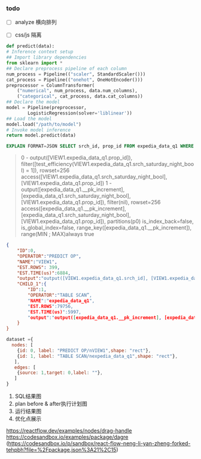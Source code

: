 ### todo

- [ ] analyze 横向排列
- [ ] css/js 隔离



```python
def predict(data):
# Inference context setup
## Import library dependencies
from sklearn import *
## Declare preprocess pipeline of each column
num_process = Pipeline(("scaler", StandardScaler()))
cat_process = Pipeline(("onehot", OneHotEncoder()))
preprocessor = ColumnTransformer(
    ("numerical", num_process, data.num_columns),
    ("categorical", cat_process, data.cat_columns))
## Declare the model
model = Pipeline(preprocessor,
        LogisticRegression(solver='liblinear'))
## Load the model
model.load("/path/to/model")
# Invoke model inference
return model.predict(data)
```



```sql
EXPLAIN FORMAT=JSON SELECT srch_id, prop_id FROM expedia_data_q1 WHERE PREDICT test_efficiency(srch_saturday_night_bool) = 1;
```



> 0 - output([VIEW1.expedia_data_q1.prop_id]), 
>     filter([test_efficiency(VIEW1.expedia_data_q1.srch_saturday_night_bool) = 1]), rowset=256
>     access([VIEW1.expedia_data_q1.srch_saturday_night_bool],[VIEW1.expedia_data_q1.prop_id])
> 1 - output([expedia_data_q1.__pk_increment],[expedia_data_q1.srch_saturday_night_bool],[VIEW1.expedia_data_q1.prop_id]),
>     filter(nil), rowset=256    access([expedia_data_q1.__pk_increment],[expedia_data_q1.srch_saturday_night_bool],[VIEW1.expedia_data_q1.prop_id]), partitions(p0) is_index_back=false, is_global_index=false, range_key([expedia_data_q1.__pk_increment]), range(MIN ; MAX)always true



```json
{
    "ID":0,
    "OPERATOR":"PREDICT OP",
    "NAME":"VIEW1",
    "EST.ROWS": 399,
    "EST.TIME(us)":6884,
    "output":"output([VIEW1.expedia_data_q1.srch_id], [VIEW1.expedia_data_q1.prop_id])",
    "CHILD_1":{
        "ID":1,
        "OPERATOR":"TABLE SCAN”,
        "NAME":"expedia_data_q1",
        "EST.ROWS":79756,
        "EST.TIME(us)":5997,
        "output":"output([expedia_data_q1.__pk_increment], [expedia_data_q1.srch_saturday_night_bool], [expedia_data_q1.srch_id], [expedia_data_q1.prop_id])"
    }
}
```



```javascript
dataset ={
  nodes: [
    {id: 0, label: "PREDICT OP/nVIEW1",shape: "rect"},
    {id: 1, label: "TABLE SCAN/nexpedia_data_q1",shape: "rect"},
   ],
   edges: [
    {source: 1,target: 0,label: ""},
   ]
}
```



<!-- 执行时加入开始节点 Start； 结束节点 Result -->


1. SQL结果图
2. plan before & after执行计划图
3. 运行结果图
4. 优化点展示



https://reactflow.dev/examples/nodes/drag-handle
https://codesandbox.io/examples/package/dagre  (https://codesandbox.io/p/sandbox/react-flow-neng-li-yan-zheng-forked-tehpbh?file=%2Fpackage.json%3A21%2C15)

